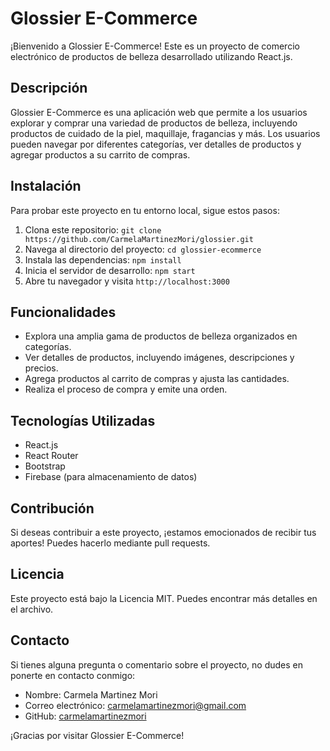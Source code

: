 # Glossier E-Commerce

¡Bienvenido a Glossier E-Commerce! Este es un proyecto de comercio electrónico de productos de belleza desarrollado utilizando React.js.

## Descripción

Glossier E-Commerce es una aplicación web que permite a los usuarios explorar y comprar una variedad de productos de belleza, incluyendo productos de cuidado de la piel, maquillaje, fragancias y más. Los usuarios pueden navegar por diferentes categorías, ver detalles de productos y agregar productos a su carrito de compras.

## Instalación

Para probar este proyecto en tu entorno local, sigue estos pasos:

1. Clona este repositorio: `git clone https://github.com/CarmelaMartinezMori/glossier.git`
2. Navega al directorio del proyecto: `cd glossier-ecommerce`
3. Instala las dependencias: `npm install`
4. Inicia el servidor de desarrollo: `npm start`
5. Abre tu navegador y visita `http://localhost:3000`

## Funcionalidades

- Explora una amplia gama de productos de belleza organizados en categorías.
- Ver detalles de productos, incluyendo imágenes, descripciones y precios.
- Agrega productos al carrito de compras y ajusta las cantidades.
- Realiza el proceso de compra y emite una orden.

## Tecnologías Utilizadas

- React.js
- React Router
- Bootstrap
- Firebase (para almacenamiento de datos)

## Contribución

Si deseas contribuir a este proyecto, ¡estamos emocionados de recibir tus aportes! Puedes hacerlo mediante pull requests.

## Licencia

Este proyecto está bajo la Licencia MIT. Puedes encontrar más detalles en el archivo.

## Contacto

Si tienes alguna pregunta o comentario sobre el proyecto, no dudes en ponerte en contacto conmigo:

- Nombre: Carmela Martinez Mori
- Correo electrónico: carmelamartinezmori@gmail.com
- GitHub: [carmelamartinezmori](https://github.com/carmelamartinezmori)

¡Gracias por visitar Glossier E-Commerce!

